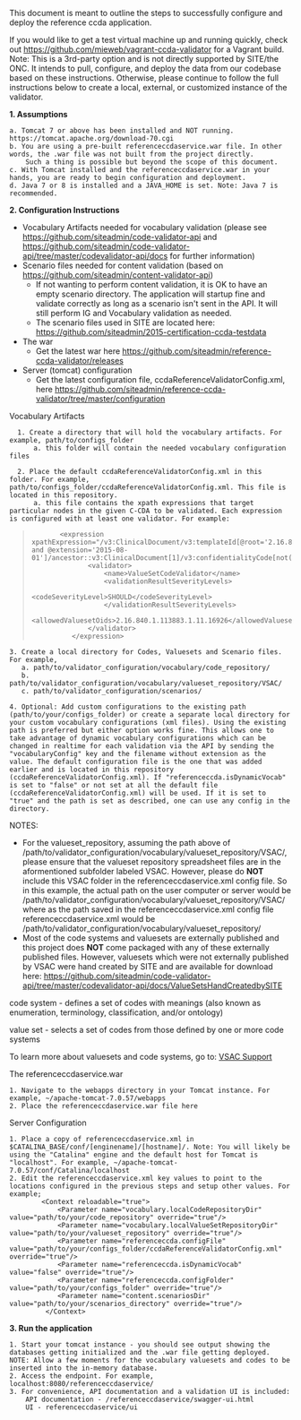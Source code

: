 This document is meant to outline the steps to successfully configure and deploy the reference ccda application.

If you would like to get a test virtual machine up and running quickly, check out https://github.com/mieweb/vagrant-ccda-validator for a Vagrant build. Note: This is a 3rd-party option and is not directly supported by SITE/the ONC. It intends to pull, configure, and deploy the data from our codebase based on these instructions. Otherwise, please continue to follow the full instructions below to create a local, external, or customized instance of the validator.

**1. Assumptions**

    a. Tomcat 7 or above has been installed and NOT running. https://tomcat.apache.org/download-70.cgi
    b. You are using a pre-built referenceccdaservice.war file. In other words, the .war file was not built from the project directly.
        Such a thing is possible but beyond the scope of this document.
    c. With Tomcat installed and the referenceccdaservice.war in your hands, you are ready to begin configuration and deployment.
    d. Java 7 or 8 is installed and a JAVA_HOME is set. Note: Java 7 is recommended.

**2. Configuration Instructions**
*    Vocabulary Artifacts needed for vocabulary validation (please see https://github.com/siteadmin/code-validator-api and https://github.com/siteadmin/code-validator-api/tree/master/codevalidator-api/docs for further information)
*    Scenario files needed for content validation (based on https://github.com/siteadmin/content-validator-api)
        * If not wanting to perform content validation, it is OK to have an empty scenario directory. The application will startup fine and validate correctly as long as a scenario isn't sent in the API. It will still perform IG and Vocabulary validation as needed. 
        * The scenario files used in SITE are located here: https://github.com/siteadmin/2015-certification-ccda-testdata
*    The war
        * Get the latest war here https://github.com/siteadmin/reference-ccda-validator/releases
*    Server (tomcat) configuration
        * Get the latest configuration file, ccdaReferenceValidatorConfig.xml, here https://github.com/siteadmin/reference-ccda-validator/tree/master/configuration

Vocabulary Artifacts

      1. Create a directory that will hold the vocabulary artifacts. For example, path/to/configs_folder
          a. this folder will contain the needed vocabulary configuration files

      2. Place the default ccdaReferenceValidatorConfig.xml in this folder. For example, path/to/configs_folder/ccdaReferenceValidatorConfig.xml. This file is located in this repository.
          a. this file contains the xpath expressions that target particular nodes in the given C-CDA to be validated. Each expression is configured with at least one validator. For example:
>            <expression xpathExpression="/v3:ClinicalDocument/v3:templateId[@root='2.16.840.1.113883.10.20.22.1.1' and @extension='2015-08-01']/ancestor::v3:ClinicalDocument[1]/v3:confidentialityCode[not(@nullFlavor)]">
>            		<validator>
>           			<name>ValueSetCodeValidator</name>
>            			<validationResultSeverityLevels>
>            				<codeSeverityLevel>SHOULD</codeSeverityLevel>
>            			</validationResultSeverityLevels>
>           			<allowedValuesetOids>2.16.840.1.113883.1.11.16926</allowedValuesetOids>
>           		</validator>
>           	</expression>

    3. Create a local directory for Codes, Valuesets and Scenario files. For example,
       a. path/to/validator_configuration/vocabulary/code_repository/
       b. path/to/validator_configuration/vocabulary/valueset_repository/VSAC/
       c. path/to/validator_configuration/scenarios/
       
    4. Optional: Add custom configurations to the existing path (path/to/your/configs_folder) or create a separate local directory for your custom vocabulary configurations (xml files). Using the existing path is preferred but either option works fine. This allows one to take advantage of dynamic vocabulary configurations which can be changed in realtime for each validation via the API by sending the "vocabularyConfig" key and the filename without extension as the value. The default configuration file is the one that was added earlier and is located in this repository (ccdaReferenceValidatorConfig.xml). If "referenceccda.isDynamicVocab" is set to "false" or not set at all the default file (ccdaReferenceValidatorConfig.xml) will be used. If it is set to "true" and the path is set as described, one can use any config in the directory.

NOTES: 
* For the valueset_repository, assuming the path above of /path/to/validator_configuration/vocabulary/valueset_repository/VSAC/, please ensure that the valueset repository spreadsheet files are in the aformentioned subfolder labeled VSAC. However, please do **NOT** include this VSAC folder in the referenceccdaservice.xml config file. So in this example, the actual path on the user computer or server would be /path/to/validator_configuration/vocabulary/valueset_repository/VSAC/ where as the path saved in the referenceccdaservice.xml config file referenceccdaservice.xml would be /path/to/validator_configuration/vocabulary/valueset_repository/
* Most of the code systems and valuesets are externally published and this project does **NOT** come packaged with any of these externally published files. However, valuesets which were not externally published by VSAC were hand created by SITE and are available for download here: https://github.com/siteadmin/code-validator-api/tree/master/codevalidator-api/docs/ValueSetsHandCreatedbySITE

code system - defines a set of codes with meanings (also known as enumeration, terminology, classification, and/or ontology)

value set - selects a set of codes from those defined by one or more code systems

To learn more about valuesets and code systems, go to:
[VSAC Support](https://www.nlm.nih.gov/vsac/support/authorguidelines/code-systems.html)

The referenceccdaservice.war

    1. Navigate to the webapps directory in your Tomcat instance. For example, ~/apache-tomcat-7.0.57/webapps
    2. Place the referenceccdaservice.war file here

Server Configuration

    1. Place a copy of referenceccdaservice.xml in $CATALINA_BASE/conf/[enginename]/[hostname]/. Note: You will likely be using the "Catalina" engine and the default host for Tomcat is "localhost". For example, ~/apache-tomcat-7.0.57/conf/Catalina/localhost
    2. Edit the referenceccdaservice.xml key values to point to the locations configured in the previous steps and setup other values. For example;
            <Context reloadable="true">
                <Parameter name="vocabulary.localCodeRepositoryDir" value="path/to/your/code_repository" override="true"/>
                <Parameter name="vocabulary.localValueSetRepositoryDir" value="path/to/your/valueset_repository" override="true"/>
                <Parameter name="referenceccda.configFile" value="path/to/your/configs_folder/ccdaReferenceValidatorConfig.xml" override="true"/>
                <Parameter name="referenceccda.isDynamicVocab" value="false" override="true"/>
                <Parameter name="referenceccda.configFolder" value="path/to/your/configs_folder" override="true"/>
                <Parameter name="content.scenariosDir" value="path/to/your/scenarios_directory" override="true"/>
             </Context>

**3. Run the application**

    1. Start your tomcat instance - you should see output showing the databases getting initialized and the .war file getting deployed.
    NOTE: Allow a few moments for the vocabulary valuesets and codes to be inserted into the in-memory database.
    2. Access the endpoint. For example, localhost:8080/referenceccdaservice/
    3. For convenience, API documentation and a validation UI is included:
        API documentation - /referenceccdaservice/swagger-ui.html
        UI - referenceccdaservice/ui

